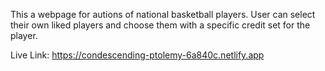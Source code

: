 This a webpage for autions of national basketball players. User can select their own liked players and choose them with a specific credit set for the player.

Live Link: https://condescending-ptolemy-6a840c.netlify.app

